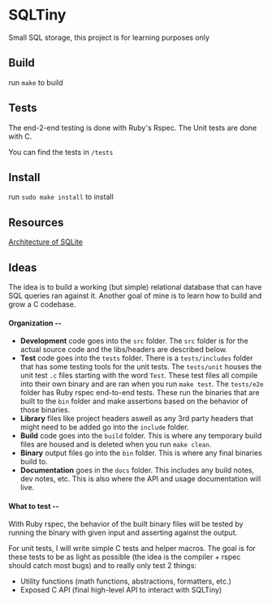 # SQLTiny

Small SQL storage, this project is for learning purposes only

## Build

run `make` to build

## Tests

The end-2-end testing is done with Ruby's Rspec. The Unit tests are done with C.

You can find the tests in `/tests`

## Install

run `sudo make install` to install

## Resources

[Architecture of SQLite](https://www.sqlite.org/arch.html)

## Ideas
The idea is to build a working (but simple) relational database that can have SQL queries ran against it. Another goal of mine is to learn how to build and grow a C codebase.

#### Organization --
- **Development** code goes into the `src` folder. The `src` folder is for the actual source code and the libs/headers are described below.
- **Test** code goes into the `tests` folder. There is a `tests/includes` folder that has some testing tools for the unit tests. The `tests/unit` houses the unit test `.c` files starting with the word `Test`. These test files all compile into their own binary and are ran when you run `make test`. The `tests/e2e` folder has Ruby rspec end-to-end tests. These run the binaries that are built to the `bin` folder and make assertions based on the behavior of those binaries.
- **Library** files like project headers aswell as any 3rd party headers that might need to be added go into the `include` folder.
- **Build** code goes into the `build` folder. This is where any temporary build files are housed and is deleted when you run `make clean`.
- **Binary** output files go into the `bin` folder. This is where any final binaries build to.
- **Documentation** goes in the `docs` folder. This includes any build notes, dev notes, etc. This is also where the API and usage documentation will live.

#### What to test --
With Ruby rspec, the behavior of the built binary files will be tested by running the binary with given input and asserting against the output.

For unit tests, I will write simple C tests and helper macros. The goal is for these tests to be as light as possible (the idea is the compiler + rspec should catch most bugs) and to really only test 2 things:

  - Utility functions (math functions, abstractions, formatters, etc.)
  - Exposed C API (final high-level API to interact with SQLTiny)
